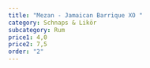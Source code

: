 ```yaml
---
title: "Mezan - Jamaican Barrique XO "
category: Schnaps & Likör
subcategory: Rum
price1: 4,0
price2: 7,5
order: "2"
---
```

